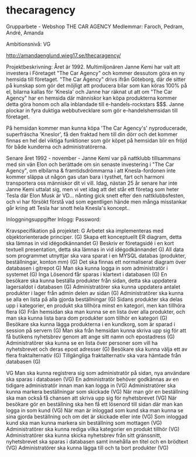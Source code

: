 # thecaragency
Grupparbete - Webshop
THE CAR AGENCY
Medlemmar: Faroch, Pedram, André, Amanda

Ambitionsnivå: VG

http://amandaenglund.wieg17.se/thecaragency/


Projektbeskrivning:
Året är 1992. Multimiljonären Janne Kemi har valt att investera i Företaget "The Car Agency" och kommer dessutom göra en ny hemsida till företaget. "The Car Agency" drivs ifrån Göteborg, där de sitter på kunskap som gör det möjligt att producera bilar som kan köras 100% på el, bilarna kallas för 'Knesla' och Janne har räknat ut att om "The Car Agency" har en hemsida där människor kan köpa produkterna kommer detta göra honom och alla inblandade till e-handels-rockstars $$$. Janne plockar in fyra duktiga webbutvecklare som gör e-handelshemsidan till företaget. 

På hemsidan kommer man kunna köpa 'The Car Agency's' nyproducerade, superfräscha 'Kneslor', få den fraktad hem till din dörr och det kommer finnas en hel del viktiga funktioner som gör köpet på hemsidan blir en fröjd för både kunderna och administratörerna. 

Senare året 1992 - november - Janne Kemi var på nattklubb tillsammans med sin vän Elon och berättade om sin senaste investering i "The Car Agency", om elbilarna & framtidsdrömmarna i att Knesla-fordonen inte kommer släppa ut någon gas utan bara i tysthet, fart och harmoni transportera oss människor dit vi vill. Idag, nästan 25 år senare har inte Janne Kemi uttalat sig, men vi vet idag att det står ett företag som heter Tesla där Elon Musk är VD... nånting gick snett efter den nattklubbsfesten, och vi har försökt förstå vad som egentligen hände men många misstankar går kring att Tesla har snott hela Knesla's koncept.. 

Inloggningsuppgifter
Inlogg:
Password:



Kravspecifikation på projektet:
G
Arbetet ska implementeras med objektorienterade principer. (G)
Skapa ett konceptuellt ER diagram, detta ska lämnas in vid idégodkännandet G)
Beskriv er företagsidé i en kort textuell presentation, detta ska lämnas in vid idégodkännandet G)
All data som programmet utnyttjar ska vara sparat i en MYSQL databas (produkter, beställningar, konton mm) (G)
Det ska finnas ett normaliserat diagram över databasen i gitrepot G) Man ska kunna logga in som administratör i systemet (G)
Inga Lösenord får sparas i klartext i databasen (G)
En besökare ska kunna beställa produkter från sidan, detta ska uppdatera lagersaldot i databasen (G)
Administratörer ska kunna uppdatera antalet produkter i lager från admin delen av sidan (G)
Administratörer ska kunna se alla en lista på alla gjorda beställningar (G) 
Sidans produkter ska delas upp i kategorier, en produkt ska tillhöra minst en kategori, men kan tillhöra flera (G)
Från hemsidan ska man kunna se en lista över alla produkter, och man ska kunna lista bara dom produkter som tillhör en kategori (G)
Besökare ska kunna lägga produkterna i en kundkorg, som är sparad i session på servern (G)
Man ska från hemsidan kunna skriva upp sig för att få butikens nyhetsbrev genom att ange sitt namn och epostadress (G)
Administratörer ska kunna se en lista över personer som vill ha nyhetsbrevet och deras epost adresser (G)
Besökare ska kunna välja ett av flera fraktalternativ (G)
Tillgängliga fraktalternativ ska vara hämtade från databasen (G)


VG
Man ska kunna registrera sig som administratör på sidan, nya användare ska sparas i databasen (VG)
En administratör behöver godkännas av en tidigare administratör innan man kan logga in (VG)
Administratörer ska kunna markera beställningar som skickade (VG)
När man gör en beställning ska man också få chansen att skriva upp sig för nyhetsbrevet (VG)
När besökare gör en beställning ska hen få ett lösenord till sidan där man kan logga in som kund (VG)
När man är inloggad som kund ska man kunna se sina gjorda beställning och om det är skickade eller inte (VG)
Som inloggad kund ska man kunna markera sin beställning som mottagen (VG)
Administratörer ska kunna rediga vilka kategorier en produkt tillhör (VG)
Administratörer ska kunna skicka nyhetsbrev från sitt gränssnitt, nyhetsbrevet ska sparas i databasen samt innehålla en titel och en brödtext (VG)
Administratörer ska kunna lägga till och ta bort produkter (VG)
